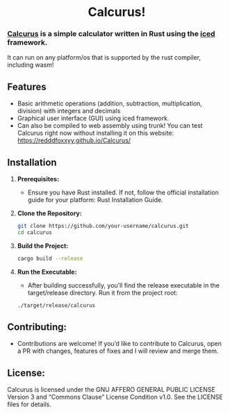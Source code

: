 <h1 align="center"">Calcurus!</h1>

### [Calcurus](https://redddfoxxyy.github.io/Calcurus/) is a simple calculator written in Rust using the [iced](https://github.com/iced-rs/iced) framework.

It can run on any platform/os that is supported by the rust compiler, including wasm!

## Features

- Basic arithmetic operations (addition, subtraction, multiplication, division) with integers and decimals
- Graphical user interface (GUI) using iced framework.
- Can also be compiled to web assembly using trunk! You can test Calcurus right now without installing it on this website: https://redddfoxxyy.github.io/Calcurus/

## Installation

1. **Prerequisites:**
   - Ensure you have Rust installed. If not, follow the official installation guide for your platform: Rust Installation Guide.

2. **Clone the Repository:**
   ```bash
   git clone https://github.com/your-username/calcurus.git
   cd calcurus

3. **Build the Project:**
   ```bash
   cargo build --release

4. **Run the Executable:**
   - After building successfully, you’ll find the release executable in the target/release directory. Run it from the project root:

   ```bash
   ./target/release/calcurus

## Contributing:
   - Contributions are welcome! If you’d like to contribute to Calcurus, open a PR with changes, features of fixes and I will review and merge them.

## License:

Calcurus is licensed under the GNU AFFERO GENERAL PUBLIC LICENSE Version 3 and “Commons Clause” License Condition v1.0.
See the LICENSE files for details.

